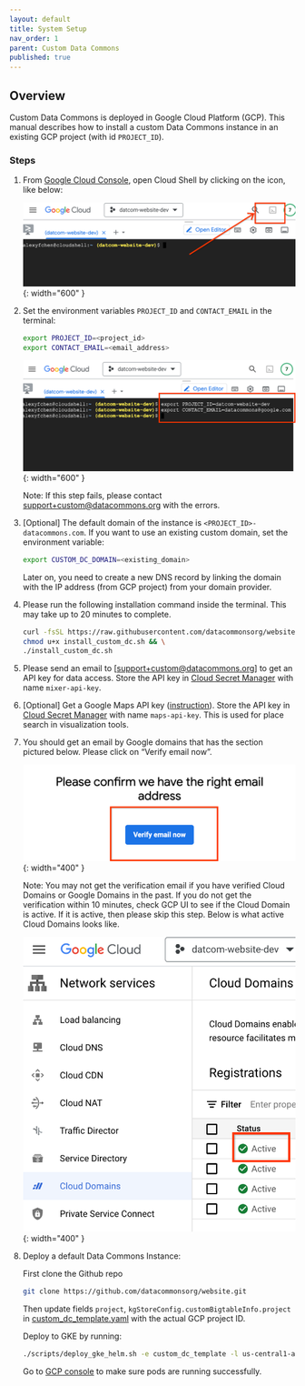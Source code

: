 ```yaml
---
layout: default
title: System Setup
nav_order: 1
parent: Custom Data Commons
published: true
---
```


## Overview

Custom Data Commons is deployed in Google Cloud Platform (GCP). This manual
describes how to install a custom Data Commons instance in an existing GCP
project (with id `PROJECT_ID`).

### Steps

1. From [Google Cloud Console](https://console.cloud.google.com/), open Cloud
   Shell by clicking on the icon, like below:

   ![fa](/assets/images/custom_dc/install_step_1.png){: width="600" }

1. Set the environment variables `PROJECT_ID` and `CONTACT_EMAIL` in the
   terminal:

   ```bash
   export PROJECT_ID=<project_id>
   export CONTACT_EMAIL=<email_address>
   ```

   ![fa](/assets/images/custom_dc/install_step_2.png){: width="600" }

   Note: If this step fails, please contact [support+custom@datacommons.org](support+custom@datacommons.org) with
   the errors.

1. [Optional] The default domain of the instance is
   `<PROJECT_ID>-datacommons.com`. If you want to use an existing custom domain,
   set the environment variable:

   ```bash
   export CUSTOM_DC_DOMAIN=<existing_domain>
   ```

   Later on, you need to create a new DNS record by linking the domain with the
   IP address (from GCP project) from your domain provider.

1. Please run the following installation command inside the terminal. This may
   take up to 20 minutes to complete.

   ```bash
   curl -fsSL https://raw.githubusercontent.com/datacommonsorg/website/custom-dc-v0.3.2/scripts/install_custom_dc.sh -o install_custom_dc.sh && \
   chmod u+x install_custom_dc.sh && \
   ./install_custom_dc.sh
   ```

1. Please send an email to [support+custom@datacommons.org] to get an API key
   for data access. Store the API key in [Cloud Secret Manager](https://console.cloud.google.com/security/secret-manager) with name `mixer-api-key`.

1. [Optional] Get a Google Maps API key
   ([instruction](https://developers.google.com/maps/documentation/javascript/get-api-key)).
   Store the API key in [Cloud Secret
   Manager](https://console.cloud.google.com/security/secret-manager) with name
   `maps-api-key`. This is used for place search in visualization tools.

1. You should get an email by Google domains that has the section pictured
   below. Please click on “Verify email now”.

   ![fa](/assets/images/custom_dc/install_step_3.png){: width="400" }

   Note: You may not get the verification email if you have verified Cloud
   Domains or Google Domains in the past. If you do not get the verification
   within 10 minutes, check GCP UI to see if the Cloud Domain is active. If it is
   active, then please skip this step. Below is what active Cloud Domains looks
   like.

   ![fa](/assets/images/custom_dc/install_step_4.png){: width="400" }

1. Deploy a default Data Commons Instance:

   First clone the Github repo

   ```bash
   git clone https://github.com/datacommonsorg/website.git
   ```

   Then update fields `project`, `kgStoreConfig.customBigtableInfo.project` in
   [custom_dc_template.yaml](https://github.com/datacommonsorg/website/blob/master/deploy/helm_charts/envs/custom_dc_template.yaml)
   with the actual GCP project ID.

   Deploy to GKE by running:

   ```bash
   ./scripts/deploy_gke_helm.sh -e custom_dc_template -l us-central1-a
   ```

   Go to [GCP console](https://console.cloud.google.com/kubernetes/workload/overview) to make sure pods are running successfully.
